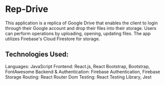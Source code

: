 # Rep-Drive
This application is a replica of Google Drive that enables the client to login through their Google account and drop their files into their storage. Users can perform operations by uploading, opening, updating files. The app utilizes Firebase's Cloud Firestore for storage.

## Technologies Used:
Languages: JavaScript
Frontend: React.js, React Bootstrap, Bootstrap, FontAwesome
Backend & Authentication: Firebase Authentication, Firebase Storage
Routing: React Router Dom
Testing: React Testing Library, Jest

